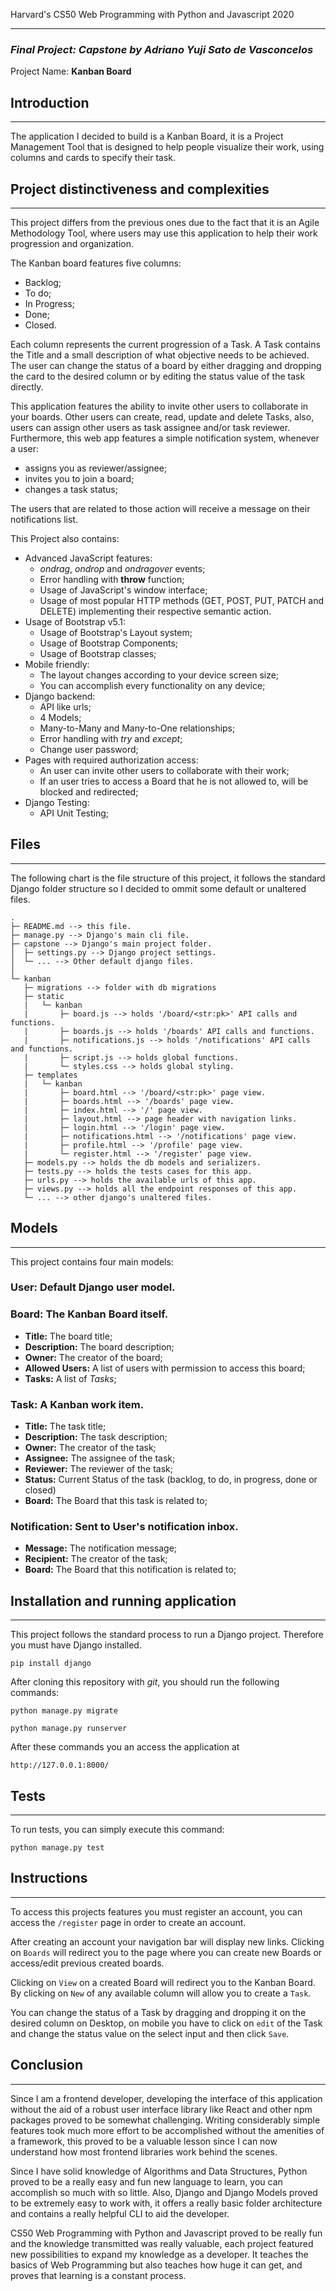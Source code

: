 Harvard's CS50 Web Programming with Python and Javascript 2020

---

### **_Final Project: Capstone by Adriano Yuji Sato de Vasconcelos_**

Project Name: **Kanban Board**

## **Introduction**

---

The application I decided to build is a Kanban Board, it is a Project Management Tool that is designed to help people visualize their work, using columns and cards to specify their task.

## **Project distinctiveness and complexities**

---

This project differs from the previous ones due to the fact that it is an Agile Methodology Tool, where users may use this application to help their work progression and organization.

The Kanban board features five columns:

- Backlog;
- To do;
- In Progress;
- Done;
- Closed.

Each column represents the current progression of a Task. A Task contains the Title and a small description of what objective needs to be achieved. The user can change the status of a board by either dragging and dropping the card to the desired column or by editing the status value of the task directly.

This application features the ability to invite other users to collaborate in your boards. Other users can create, read, update and delete Tasks, also, users can assign other users as task assignee and/or task reviewer. Furthermore, this web app features a simple notification system, whenever a user:

- assigns you as reviewer/assignee;
- invites you to join a board;
- changes a task status;

The users that are related to those action will receive a message on their notifications list.

This Project also contains:

- Advanced JavaScript features:
  - _ondrag_, _ondrop_ and _ondragover_ events;
  - Error handling with **throw** function;
  - Usage of JavaScript's window interface;
  - Usage of most popular HTTP methods (GET, POST, PUT, PATCH and DELETE) implementing their respective semantic action.
- Usage of Bootstrap v5.1:
  - Usage of Bootstrap's Layout system;
  - Usage of Bootstrap Components;
  - Usage of Bootstrap classes;
- Mobile friendly:
  - The layout changes according to your device screen size;
  - You can accomplish every functionality on any device;
- Django backend:
  - API like urls;
  - 4 Models;
  - Many-to-Many and Many-to-One relationships;
  - Error handling with _try_ and _except_;
  - Change user password;
- Pages with required authorization access:
  - An user can invite other users to collaborate with their work;
  - If an user tries to access a Board that he is not allowed to, will be blocked and redirected;
- Django Testing:
  - API Unit Testing;

## **Files**

---

The following chart is the file structure of this project, it follows the standard Django folder structure so I decided to ommit some default or unaltered files.

```
.
├─ README.md --> this file.
├─ manage.py --> Django's main cli file.
├─ capstone --> Django's main project folder.
│  ├─ settings.py --> Django project settings.
│  └─ ... --> Other default django files.
│
└─ kanban
   ├─ migrations --> folder with db migrations
   ├─ static
   |   └─ kanban
   |       ├─ board.js --> holds '/board/<str:pk>' API calls and functions.
   |       ├─ boards.js --> holds '/boards' API calls and functions.
   |       ├─ notifications.js --> holds '/notifications' API calls and functions.
   |       ├─ script.js --> holds global functions.
   |       └─ styles.css --> holds global styling.
   ├─ templates
   |   └─ kanban
   |       ├─ board.html --> '/board/<str:pk>' page view.
   |       ├─ boards.html --> '/boards' page view.
   |       ├─ index.html --> '/' page view.
   |       ├─ layout.html --> page header with navigation links.
   |       ├─ login.html --> '/login' page view.
   |       ├─ notifications.html --> '/notifications' page view.
   |       ├─ profile.html --> '/profile' page view.
   |       └─ register.html --> '/register' page view.
   ├─ models.py --> holds the db models and serializers.
   ├─ tests.py --> holds the tests cases for this app.
   ├─ urls.py --> holds the available urls of this app.
   ├─ views.py --> holds all the endpoint responses of this app.
   └─ ... --> other django's unaltered files.
```

## **Models**

---

This project contains four main models:

### **User**: Default Django user model.

### **Board**: The Kanban Board itself.

- **Title:** The board title;
- **Description:** The board description;
- **Owner:** The creator of the board;
- **Allowed Users:** A list of users with permission to access this board;
- **Tasks:** A list of _Tasks_;

### **Task**: A Kanban work item.

- **Title:** The task title;
- **Description:** The task description;
- **Owner:** The creator of the task;
- **Assignee:** The assignee of the task;
- **Reviewer:** The reviewer of the task;
- **Status:** Current Status of the task (backlog, to do, in progress, done or closed)
- **Board:** The Board that this task is related to;

### **Notification**: Sent to User's notification inbox.

- **Message:** The notification message;
- **Recipient:** The creator of the task;
- **Board:** The Board that this notification is related to;

## **Installation and running application**

---

This project follows the standard process to run a Django project. Therefore you must have Django installed.

```
pip install django
```

After cloning this repository with _git_, you should run the following commands:

```
python manage.py migrate

python manage.py runserver
```

After these commands you an access the application at

```
http://127.0.0.1:8000/
```

## **Tests**

---

To run tests, you can simply execute this command:

```
python manage.py test
```

## **Instructions**

---

To access this projects features you must register an account, you can access the `/register` page in order to create an account.

After creating an account your navigation bar will display new links. Clicking on `Boards` will redirect you to the page where you can create new Boards or access/edit previous created boards.

Clicking on `View` on a created Board will redirect you to the Kanban Board. By clicking on `New` of any available column will allow you to create a `Task`.

You can change the status of a Task by dragging and dropping it on the desired column on Desktop, on mobile you have to click on `edit` of the Task and change the status value on the select input and then click `Save`.

## **Conclusion**

---

Since I am a frontend developer, developing the interface of this application without the aid of a robust user interface library like React and other npm packages proved to be somewhat challenging. Writing considerably simple features took much more effort to be accomplished without the amenities of a framework, this proved to be a valuable lesson since I can now understand how most frontend libraries work behind the scenes.

Since I have solid knowledge of Algorithms and Data Structures, Python proved to be a really easy and fun new language to learn, you can accomplish so much with so little. Also, Django and Django Models proved to be extremely easy to work with, it offers a really basic folder architecture and contains a really helpful CLI to aid the developer.

CS50 Web Programming with Python and Javascript proved to be really fun and the knowledge transmitted was really valuable, each project featured new possibilities to expand my knowledge as a developer. It teaches the basics of Web Programming but also teaches how huge it can get, and proves that learning is a constant process.
